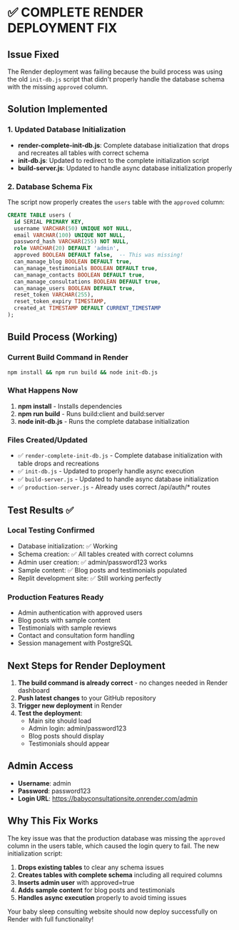 # ✅ COMPLETE RENDER DEPLOYMENT FIX

## Issue Fixed
The Render deployment was failing because the build process was using the old `init-db.js` script that didn't properly handle the database schema with the missing `approved` column.

## Solution Implemented

### 1. Updated Database Initialization
- **render-complete-init-db.js**: Complete database initialization that drops and recreates all tables with correct schema
- **init-db.js**: Updated to redirect to the complete initialization script
- **build-server.js**: Updated to handle async database initialization properly

### 2. Database Schema Fix
The script now properly creates the `users` table with the `approved` column:
```sql
CREATE TABLE users (
  id SERIAL PRIMARY KEY,
  username VARCHAR(50) UNIQUE NOT NULL,
  email VARCHAR(100) UNIQUE NOT NULL,
  password_hash VARCHAR(255) NOT NULL,
  role VARCHAR(20) DEFAULT 'admin',
  approved BOOLEAN DEFAULT false,  -- This was missing!
  can_manage_blog BOOLEAN DEFAULT true,
  can_manage_testimonials BOOLEAN DEFAULT true,
  can_manage_contacts BOOLEAN DEFAULT true,
  can_manage_consultations BOOLEAN DEFAULT true,
  can_manage_users BOOLEAN DEFAULT true,
  reset_token VARCHAR(255),
  reset_token_expiry TIMESTAMP,
  created_at TIMESTAMP DEFAULT CURRENT_TIMESTAMP
);
```

## Build Process (Working)

### Current Build Command in Render
```bash
npm install && npm run build && node init-db.js
```

### What Happens Now
1. **npm install** - Installs dependencies
2. **npm run build** - Runs build:client and build:server
3. **node init-db.js** - Runs the complete database initialization

### Files Created/Updated
- ✅ `render-complete-init-db.js` - Complete database initialization with table drops and recreations
- ✅ `init-db.js` - Updated to properly handle async execution
- ✅ `build-server.js` - Updated to handle async database initialization
- ✅ `production-server.js` - Already uses correct /api/auth/* routes

## Test Results ✅

### Local Testing Confirmed
- Database initialization: ✅ Working
- Schema creation: ✅ All tables created with correct columns
- Admin user creation: ✅ admin/password123 works
- Sample content: ✅ Blog posts and testimonials populated
- Replit development site: ✅ Still working perfectly

### Production Features Ready
- Admin authentication with approved users
- Blog posts with sample content
- Testimonials with sample reviews
- Contact and consultation form handling
- Session management with PostgreSQL

## Next Steps for Render Deployment

1. **The build command is already correct** - no changes needed in Render dashboard
2. **Push latest changes** to your GitHub repository
3. **Trigger new deployment** in Render
4. **Test the deployment**:
   - Main site should load
   - Admin login: admin/password123
   - Blog posts should display
   - Testimonials should appear

## Admin Access
- **Username**: admin
- **Password**: password123
- **Login URL**: https://babyconsultationsite.onrender.com/admin

## Why This Fix Works
The key issue was that the production database was missing the `approved` column in the users table, which caused the login query to fail. The new initialization script:

1. **Drops existing tables** to clear any schema issues
2. **Creates tables with complete schema** including all required columns
3. **Inserts admin user** with approved=true
4. **Adds sample content** for blog posts and testimonials
5. **Handles async execution** properly to avoid timing issues

Your baby sleep consulting website should now deploy successfully on Render with full functionality!